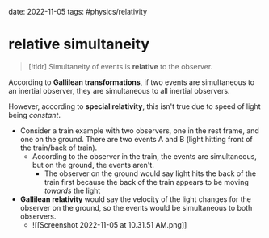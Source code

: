 date: 2022-11-05
tags: #physics/relativity 
# relative simultaneity
>[!tldr] Simultaneity of events is **relative** to the observer.

According to **Gallilean transformations**, if two events are simultaneous to an inertial observer, they are simultaneous to all inertial observers.

However, according to **special relativity**, this isn't true due to speed of light being *constant*.
- Consider a train example with two observers, one in the rest frame, and one on the ground. There are two events A and B (light hitting front of the train/back of train).
	- According to the observer in the train, the events are simultaneous, but on the ground, the events aren't.
		- The observer on the ground would say light hits the back of the train first because the back of the train appears to be moving *towards* the light
- **Gallilean relativity** would say the velocity of the light changes for the observer on the ground, so the events would be simultaneous to both observers.
	- ![[Screenshot 2022-11-05 at 10.31.51 AM.png]] 